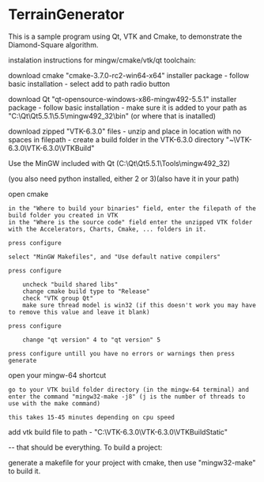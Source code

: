 # TerrainGenerator

This is a sample program using Qt, VTK and Cmake, to demonstrate the Diamond-Square algorithm.



instalation instructions for mingw/cmake/vtk/qt toolchain:

download cmake "cmake-3.7.0-rc2-win64-x64" installer package 
	- follow basic installation 
	- select add to path radio button
	
download Qt "qt-opensource-windows-x86-mingw492-5.5.1" installer package
	- follow basic installation 
	- make sure it is added to your path as "C:\Qt\Qt5.5.1\5.5\mingw492_32\bin" (or where that is inatalled)
	
download zipped "VTK-6.3.0" files
	- unzip and place in location with no spaces in filepath
	- create a build folder in the VTK-6.3.0 directory "~\VTK-6.3.0\VTK-6.3.0\VTKBuild"
	
Use the MinGW included with Qt (C:\Qt\Qt5.5.1\Tools\mingw492_32)

(you also need python installed, either 2 or 3)(also have it in your path)

open cmake

	in the "Where to build your binaries" field, enter the filepath of the build folder you created in VTK
	in the "Where is the source code" field enter the unzipped VTK folder with the Accelerators, Charts, Cmake, ... folders in it.

	press configure

	select "MinGW Makefiles", and "Use default native compilers"

	press configure
	
		uncheck "build shared libs"
		change cmake build type to "Release"
		check "VTK group Qt"
		make sure thread model is win32 (if this doesn't work you may have to remove this value and leave it blank)
		
	press configure
	
		change "qt version" 4 to "qt version" 5

	press configure	untill you have no errors or warnings then press generate

open your mingw-64 shortcut

	go to your VTK build folder directory (in the mingw-64 terminal) and enter the command "mingw32-make -j8" (j is the number of threads to use with the make command)

	this takes 15-45 minutes depending on cpu speed

add vtk build file to path
	- "C:\VTK-6.3.0\VTK-6.3.0\VTKBuildStatic"

-- that should be everything. To build a project:

generate a makefile for your project with cmake, then use "mingw32-make" to build it.  